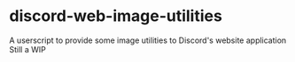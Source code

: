 # discord-web-image-utilities
A userscript to provide some image utilities to Discord's website application
Still a WIP
